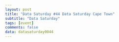 ```yaml
---
layout: post
title: "Data Saturday #44 Data Saturday Cape Town"
subtitle: "Data Saturday"
tags: [event]
comments: false
data: datasaturday0044
---
```

